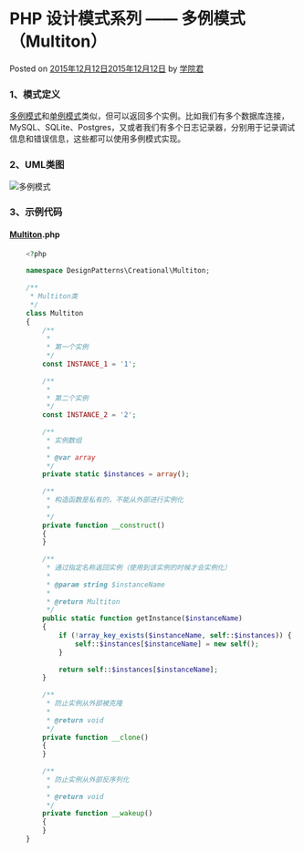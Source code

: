 # PHP 设计模式系列 —— 多例模式（Multiton）

 Posted on [2015年12月12日2015年12月12日][0] by [学院君][1]

### **1、模式定义**

[多例模式][2]和[单例模式][3]类似，但可以返回多个实例。比如我们有多个数据库连接，MySQL、SQLite、Postgres，又或者我们有多个日志记录器，分别用于记录调试信息和错误信息，这些都可以使用多例模式实现。

### **2、UML类图**

![多例模式][4]

### **3、示例代码**

#### **[Multiton][5].php**

```php
    <?php
    
    namespace DesignPatterns\Creational\Multiton;
    
    /**
     * Multiton类
     */
    class Multiton
    {
        /**
         *
         * 第一个实例
         */
        const INSTANCE_1 = '1';
    
        /**
         *
         * 第二个实例
         */
        const INSTANCE_2 = '2';
    
        /**
         * 实例数组
         *
         * @var array
         */
        private static $instances = array();
    
        /**
         * 构造函数是私有的，不能从外部进行实例化
         *
         */
        private function __construct()
        {
        }
    
        /**
         * 通过指定名称返回实例（使用到该实例的时候才会实例化）
         *
         * @param string $instanceName
         *
         * @return Multiton
         */
        public static function getInstance($instanceName)
        {
            if (!array_key_exists($instanceName, self::$instances)) {
                self::$instances[$instanceName] = new self();
            }
    
            return self::$instances[$instanceName];
        }
    
        /**
         * 防止实例从外部被克隆
         *
         * @return void
         */
        private function __clone()
        {
        }
    
        /**
         * 防止实例从外部反序列化
         *
         * @return void
         */
        private function __wakeup()
        {
        }
    }
```


[0]: http://laravelacademy.org/post/2519.html
[1]: http://laravelacademy.org/post/author/nonfu
[2]: http://laravelacademy.org/tags/%e5%a4%9a%e4%be%8b%e6%a8%a1%e5%bc%8f
[3]: http://laravelacademy.org/tags/%e5%8d%95%e4%be%8b%e6%a8%a1%e5%bc%8f
[4]: http://laravelacademy.org/wp-content/uploads/2015/12/927f0bf6-9ed3-4367-b5ee-f386ffd50756.png
[5]: http://laravelacademy.org/tags/multiton